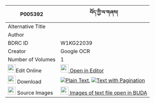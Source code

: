 |P005392|བོད་ཀྱི་ལ་གཞས། 
| --- | --- 
|Alternative Title |
|Author | 
|BDRC ID | W1KG22039
|Creator | Google OCR
|Number of Volumes| 1
|<img width="25" src="https://img.icons8.com/color/25/000000/edit-property.png">Edit Online| [<img width="25" src="https://avatars.githubusercontent.com/u/45091458?s=200&v=4"> Open in Editor](http://editor.openpecha.org/P005392)
|<img width="25" src="https://img.icons8.com/fluent/48/000000/download-2.png"/>  Download | [![](https://img.icons8.com/color/20/000000/txt.png)Plain Text](https://github.com/Openpecha/P005392/releases/download/v1/bo_kyi_lashye_plain_P005392.zip), [![](https://img.icons8.com/color/20/000000/txt.png)Text with Pagination](https://github.com/Openpecha/P005392/releases/download/v1/bo_kyi_lashye_pages_P005392.zip)
|<img width="25" src="https://img.icons8.com/plasticine/100/000000/pictures-folder.png"/>  Source Images | [<img width="25" src="https://library.bdrc.io/icons/BUDA-small.svg"> Images of text file open in BUDA](https://library.bdrc.io/show/bdr:W1KG22039)